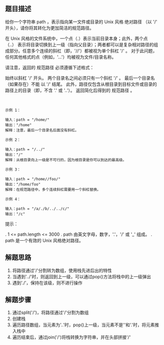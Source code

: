 ## 题目描述
给你一个字符串 path ，表示指向某一文件或目录的 Unix 风格 绝对路径 （以 '/' 开头），请你将其转化为更加简洁的规范路径。

在 Unix 风格的文件系统中，一个点（.）表示当前目录本身；此外，两个点 （..） 表示将目录切换到上一级（指向父目录）；两者都可以是复杂相对路径的组成部分。任意多个连续的斜杠（即，'//'）都被视为单个斜杠 '/' 。 对于此问题，任何其他格式的点（例如，'...'）均被视为文件/目录名称。

请注意，返回的 规范路径 必须遵循下述格式：

始终以斜杠 '/' 开头。
两个目录名之间必须只有一个斜杠 '/' 。
最后一个目录名（如果存在）不能 以 '/' 结尾。
此外，路径仅包含从根目录到目标文件或目录的路径上的目录（即，不含 '.' 或 '..'）。
返回简化后得到的 规范路径 。

 

```
示例 1：

输入：path = "/home/"
输出："/home"
解释：注意，最后一个目录名后面没有斜杠。
```

```
示例 2：

输入：path = "/../"
输出："/"
解释：从根目录向上一级是不可行的，因为根目录是你可以到达的最高级。
```

```
示例 3：

输入：path = "/home//foo/"
输出："/home/foo"
解释：在规范路径中，多个连续斜杠需要用一个斜杠替换。
```

```
示例 4：

输入：path = "/a/./b/../../c/"
输出："/c"
```

提示：

. 1 <= path.length <= 3000
. path 由英文字母，数字，'.'，'/' 或 '_' 组成。
. path 是一个有效的 Unix 风格绝对路径。

## 解题思路
1. 将路径通过'/'分割转为数组，使用栈先进后出的特性
2. 当遇到'../'时，则返回到上一级，可以通过pop()方法将栈中的上一级弹出
3. 遇到'./'，保持在该级，则不进行操作

## 解题步骤
1. 通过split('/')，将路径通过'/'分割为数组
2. 创建栈
3. 遍历路径数组，当元素为'..'时，pop()上一级，当元素不是''和'.'时，将元素推入栈中
4. 遍历结束后，通过join('/')将栈转换为字符串，并在头部拼接'/'
